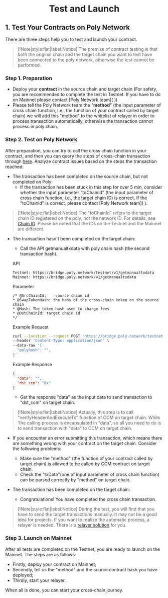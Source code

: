 <h1 align="center">Test and Launch</h1>


## 1. Test Your Contracts on Poly Network

There are three steps help you to test and launch your contract.

> [!Note|style:flat|label:Notice]
> The premise of contract testing is that both the original chain and the target chain you want to test have been connected to the poly network, otherwise the test cannot be performed.

### Step 1. Preparation

- Deploy your **contract** in the source chain and target chain (For safety, you are recommended to complete the test in Testnet. If you have to do on Mainnet please contact [Poly Network team]( <a class="fab fa-discord" href= "https://discord.com/invite/y6MuEnq"></a>))
- Please tell the Poly Network team the "**method**" (the input parameter of cross chain function, i.e., the function of your contract called by target chain) we will add this "method" to the whitelist of relayer in order to process transaction automatically, otherwise the transaction cannot process in poly chain. 

### Step 2. Test on Poly Network
After preparation, you can try to call the cross chain function in your contract, and then you can query the steps of cross-chain transaction through [here]( https://explorer.poly.network/testnet). Analyze contract issues based on the steps the transaction reached:
- The transaction has been completed on the source chain, but not completed on Poly:
  - If the transaction has been stuck in this step for over 5 min, consider whether the input parameter "toChainId" (the input parameter of cross chain function, i.e., the target chain ID) is correct. If the "toChainId" is correct, please contact [Poly Network team]( <a class="fab fa-discord" href= "https://discord.com/invite/y6MuEnq"></a>).

> [!Note|style:flat|label:Notice] 
> The "toChainId" refers to the target chain ID registered on the poly, not the network ID. For details, see [Chain ID](https://github.com/polynetwork/docs/blob/master/config/README.md#Router-And-ChainId). Please be noted that the IDs on the Testnet and the Mainnet are different.

- The transaction hasn't been completed on the target chain:
    - Call the API getmanualtxdata with poly chain hash (the second transaction hash).

   API
    ```
    Testnet: https://bridge.poly.network/testnet/v1/getmanualtxdata
    Mainnet: https://bridge.poly.network/v1/getmanualtxdata
    ```
   Parameter
   ```
  /* @SrcChainId:    source chian id
   * @SwapTokenHash: the hahs of the cross-chain token on the source chain
   * @Hash: The token hash used to charge fees
   * @DstChainId: target chain id
   */
     ```
  Example Request
  ```bash
  curl --location --request POST 'https://bridge.poly.network/testnet/v1/getmanualtxdata' \
  --header 'Content-Type: application/json' \
  --data-raw '{
    "polyhash": "",
  }'
  ```
  Example Response
  ```json
  {
    "data": "",
    "dst_ccm": "0x"
  }
  ```
    - Get the response "data" as the input data to send transaction to "dst_ccm" on target chain.


> [!Note|style:flat|label:Notice]
> Actually, this step is to call "verifyHeaderAndExecuteTx" function of CCM on target chain. While The calling process is encapsulated in "data", so all you need to do is to send transaction with "data" to CCM on target chain.


- If you encounter an error submitting this transaction, which means there are something wrong with your contract on the target chain. Consider the following problems:
  - Make sure the "method" (the function of your contract called by target chain) is allowed to be called by CCM contract on target chain.
  - Check the "txData"(one of input parameter of cross chain function) can be parsed correctly by "method" on target chain.


- The transaction has been completed on the target chain:
    - Congratulations! You have completed the cross chain transaction.

> [!Note|style:flat|label:Notice]
> During the test, you will find that you have to send the target transactions manually. It may not be a good idea for projects. If you want to realize the automatic process, a relayer is needed. There is a [relayer solution](../../new_chain/relayer/relayer.md) for you.

### Step 3. Launch on Mainnet
After all tests are completed on the Testnet, you are ready to launch on the Mainnet. The steps are as follows:
- Firstly, deploy your contract on Mainnet;
- Secondly, tell us the "method" and the source contract hash you have deployed;
- Thirdly, start your relayer.

When all is done, you can start your cross-chain journey.

